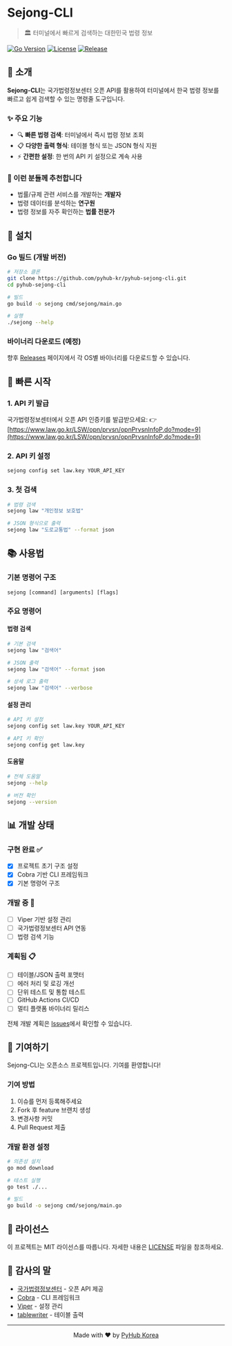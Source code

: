# Sejong-CLI

> 🏛️ 터미널에서 빠르게 검색하는 대한민국 법령 정보

[![Go Version](https://img.shields.io/badge/Go-1.20%2B-00ADD8?logo=go)](https://golang.org)
[![License](https://img.shields.io/badge/License-MIT-blue.svg)](LICENSE)
[![Release](https://img.shields.io/badge/Release-1.2534.6--dev-orange)](https://github.com/pyhub-kr/pyhub-sejong-cli/releases)

## 📖 소개

**Sejong-CLI**는 국가법령정보센터 오픈 API를 활용하여 터미널에서 한국 법령 정보를 빠르고 쉽게 검색할 수 있는 명령줄 도구입니다.

### ✨ 주요 기능

- 🔍 **빠른 법령 검색**: 터미널에서 즉시 법령 정보 조회
- 📋 **다양한 출력 형식**: 테이블 형식 또는 JSON 형식 지원
- ⚡ **간편한 설정**: 한 번의 API 키 설정으로 계속 사용

### 👥 이런 분들께 추천합니다

- 법률/규제 관련 서비스를 개발하는 **개발자**
- 법령 데이터를 분석하는 **연구원**
- 법령 정보를 자주 확인하는 **법률 전문가**

## 🚀 설치

### Go 빌드 (개발 버전)

```bash
# 저장소 클론
git clone https://github.com/pyhub-kr/pyhub-sejong-cli.git
cd pyhub-sejong-cli

# 빌드
go build -o sejong cmd/sejong/main.go

# 실행
./sejong --help
```

### 바이너리 다운로드 (예정)

향후 [Releases](https://github.com/pyhub-kr/pyhub-sejong-cli/releases) 페이지에서 각 OS별 바이너리를 다운로드할 수 있습니다.

## 🎯 빠른 시작

### 1. API 키 발급

국가법령정보센터에서 오픈 API 인증키를 발급받으세요:
👉 [https://www.law.go.kr/LSW/opn/prvsn/opnPrvsnInfoP.do?mode=9](https://www.law.go.kr/LSW/opn/prvsn/opnPrvsnInfoP.do?mode=9)

### 2. API 키 설정

```bash
sejong config set law.key YOUR_API_KEY
```

### 3. 첫 검색

```bash
# 법령 검색
sejong law "개인정보 보호법"

# JSON 형식으로 출력
sejong law "도로교통법" --format json
```

## 📚 사용법

### 기본 명령어 구조

```
sejong [command] [arguments] [flags]
```

### 주요 명령어

#### 법령 검색
```bash
# 기본 검색
sejong law "검색어"

# JSON 출력
sejong law "검색어" --format json

# 상세 로그 출력
sejong law "검색어" --verbose
```

#### 설정 관리
```bash
# API 키 설정
sejong config set law.key YOUR_API_KEY

# API 키 확인
sejong config get law.key
```

#### 도움말
```bash
# 전체 도움말
sejong --help

# 버전 확인
sejong --version
```

## 📊 개발 상태

### 구현 완료 ✅
- [x] 프로젝트 초기 구조 설정
- [x] Cobra 기반 CLI 프레임워크
- [x] 기본 명령어 구조

### 개발 중 🚧
- [ ] Viper 기반 설정 관리
- [ ] 국가법령정보센터 API 연동
- [ ] 법령 검색 기능

### 계획됨 📋
- [ ] 테이블/JSON 출력 포맷터
- [ ] 에러 처리 및 로깅 개선
- [ ] 단위 테스트 및 통합 테스트
- [ ] GitHub Actions CI/CD
- [ ] 멀티 플랫폼 바이너리 릴리스

전체 개발 계획은 [Issues](https://github.com/pyhub-kr/pyhub-sejong-cli/issues)에서 확인할 수 있습니다.

## 🤝 기여하기

Sejong-CLI는 오픈소스 프로젝트입니다. 기여를 환영합니다!

### 기여 방법

1. 이슈를 먼저 등록해주세요
2. Fork 후 feature 브랜치 생성
3. 변경사항 커밋
4. Pull Request 제출

### 개발 환경 설정

```bash
# 의존성 설치
go mod download

# 테스트 실행
go test ./...

# 빌드
go build -o sejong cmd/sejong/main.go
```

## 📄 라이선스

이 프로젝트는 MIT 라이선스를 따릅니다. 자세한 내용은 [LICENSE](LICENSE) 파일을 참조하세요.

## 🙏 감사의 말

- [국가법령정보센터](https://www.law.go.kr) - 오픈 API 제공
- [Cobra](https://github.com/spf13/cobra) - CLI 프레임워크
- [Viper](https://github.com/spf13/viper) - 설정 관리
- [tablewriter](https://github.com/olekukonko/tablewriter) - 테이블 출력

---

<p align="center">
  Made with ❤️ by <a href="https://github.com/pyhub-kr">PyHub Korea</a>
</p>